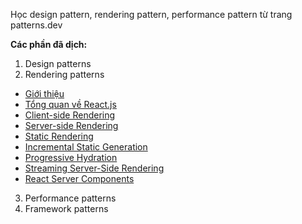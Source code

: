 Học design pattern, rendering pattern, performance pattern từ trang patterns.dev

**Các phần đã dịch:**

1. Design patterns
2. Rendering patterns

- [Giới thiệu](./patterns/rendering/introduce.md)
- [Tổng quan về React.js](./patterns/rendering/overview-of-reactjs.md)
- [Client-side Rendering](./patterns/rendering/client-side-rendering.md)
- [Server-side Rendering](./patterns/rendering/server-side-rendering.md)
- [Static Rendering](./patterns/rendering/static-rendering.md)
- [Incremental Static Generation](./patterns/rendering/incremental-static-generation.md)
- [Progressive Hydration](./patterns/rendering/progressive-hydration.md)
- [Streaming Server-Side Rendering](./patterns/rendering/streaming-server-side-rendering.md)
- [React Server Components](./patterns/rendering/react-server-components.md)

3. Performance patterns
4. Framework patterns
